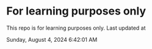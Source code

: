 # For learning purposes only
This repo is for learning purposes only.
Last updated at

Sunday, August 4, 2024 6:42:01 AM


